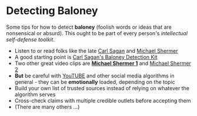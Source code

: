 # Detecting Baloney

Some tips for how to detect **baloney** (foolish words or ideas that are nonsensical or absurd). This ought to be part of every person's *intellectual self-defense toolkit*.

- Listen to or read folks like the late [Carl Sagan](https://en.wikipedia.org/wiki/Carl_Sagan) and [Michael Shermer](https://en.wikipedia.org/wiki/Michael_Shermer)
- A good starting point is [Carl Sagan's Baloney Detection Kit](https://themindcollection.com/baloney-detection-kit/)
- Two other great video clips are **[Michael Shermer 1](https://youtu.be/mn7jVTGjb-I)** and [Michael Shermer 2](https://youtu.be/aNSHZG9blQQ)
- **But** be careful with [YouTUBE](https://www.youtube.com/results?search_query=baloney+detection+kit) and other social media algorithms in general - they can be **emotionally** loaded, depending on the topic
- Build your own list of trusted sources instead of relying on whatever the algorithm serves
- Cross-check claims with multiple credible outlets before accepting them
- (There are many others ...)

